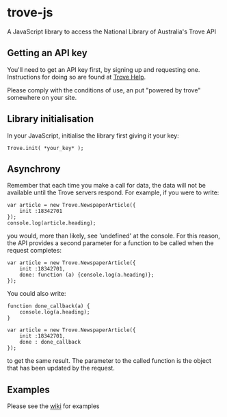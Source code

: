 # trove-js
A JavaScript library to access the National Library of Australia's Trove API

## Getting an API key
You'll need to get an API key first, by signing up and requesting one. Instructions for doing so are found at [Trove Help](http://help.nla.gov.au/trove/building-with-trove/api).

Please comply with the conditions of use, an put "powered by trove" somewhere on your site.

## Library initialisation
In your JavaScript, initialise the library first giving it your key:

    Trove.init( *your_key* );

## Asynchrony
Remember that each time you make a call for data, the data will not be available until the Trove servers respond. For example, if you were to write:

    var article = new Trove.NewspaperArticle({
        init :18342701
    });
    console.log(article.heading);

you would, more than likely, see 'undefined' at the console.  For this reason, the API provides a second parameter for a function to be called when the request completes:

    var article = new Trove.NewspaperArticle({
        init :18342701,
        done: function (a) {console.log(a.heading)};
    });

You could also write:

    function done_callback(a) {
        console.log(a.heading);
    }

    var article = new Trove.NewspaperArticle({
        init :18342701,
        done : done_callback
    });

to get the same result. The parameter to the called function is the object that has been updated by the request.

## Examples

Please see the [wiki](https://github.com/chrrrisw/trove-js/wiki) for examples
